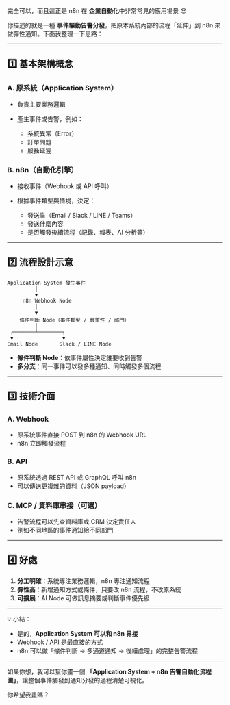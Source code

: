 完全可以，而且這正是 n8n 在 **企業自動化**中非常常見的應用場景 😎

你描述的就是一種 **事件驅動告警分發**，把原本系統內部的流程「延伸」到 n8n 來做彈性通知。下面我整理一下思路：

---

## 1️⃣ 基本架構概念

### A. 原系統（Application System）

* 負責主要業務邏輯
* 產生事件或告警，例如：

  * 系統異常（Error）
  * 訂單問題
  * 服務延遲

### B. n8n（自動化引擎）

* 接收事件（Webhook 或 API 呼叫）
* 根據事件類型與情境，決定：

  * 發送誰（Email / Slack / LINE / Teams）
  * 發送什麼內容
  * 是否觸發後續流程（記錄、報表、AI 分析等）

---

## 2️⃣ 流程設計示意

```
Application System 發生事件
         │
         ▼
     n8n Webhook Node
         │
         ▼
    條件判斷 Node（事件類型 / 嚴重性 / 部門）
         │
 ┌───────┴────────┐
 ▼                ▼
Email Node       Slack / LINE Node
```

* **條件判斷 Node**：依事件屬性決定誰要收到告警
* **多分支**：同一事件可以發多種通知、同時觸發多個流程

---

## 3️⃣ 技術介面

### A. Webhook

* 原系統事件直接 POST 到 n8n 的 Webhook URL
* n8n 立即觸發流程

### B. API

* 原系統透過 REST API 或 GraphQL 呼叫 n8n
* 可以傳送更複雜的資料（JSON payload）

### C. MCP / 資料庫串接（可選）

* 告警流程可以先查資料庫或 CRM 決定責任人
* 例如不同地區的事件通知給不同部門

---

## 4️⃣ 好處

1. **分工明確**：系統專注業務邏輯，n8n 專注通知流程
2. **彈性高**：新增通知方式或條件，只要改 n8n 流程，不改原系統
3. **可擴展**：AI Node 可做訊息摘要或判斷事件優先級

---

💡 小結：

* 是的，**Application System 可以和 n8n 界接**
* Webhook / API 是最直接的方式
* n8n 可以做「條件判斷 → 多通道通知 → 後續處理」的完整告警流程

---

如果你想，我可以幫你畫一個 **「Application System + n8n 告警自動化流程圖」**，讓整個事件觸發到通知分發的過程清楚可視化。

你希望我畫嗎？
